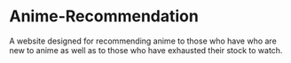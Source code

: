 # Anime-Recommendation
A website designed for recommending anime to those who have who are new to anime as well as to those who have exhausted their stock to watch.

